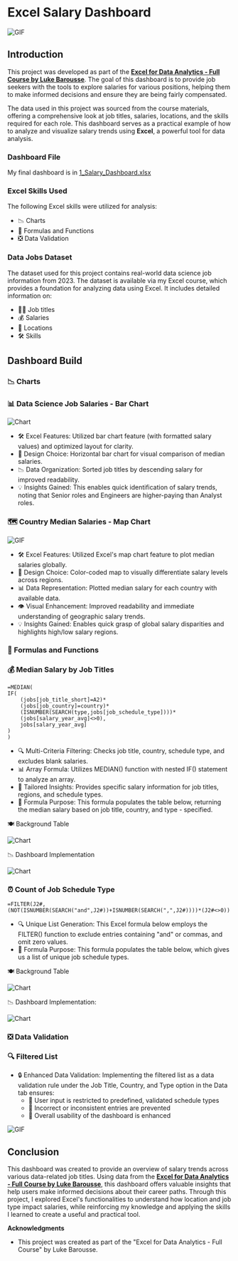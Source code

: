 # Excel Salary Dashboard

![GIF](images/1_Salary_Dashboard_Final_Dashboard.gif)

## Introduction

This project was developed as part of the **[Excel for Data Analytics - Full Course by Luke Barousse](https://www.youtube.com/watch?v=pCJ15nGFgVg&t=5352s)**. The goal of this dashboard is to provide job seekers with the tools to explore salaries for various positions, helping them to make informed decisions and ensure they are being fairly compensated.

The data used in this project was sourced from the course materials, offering a comprehensive look at job titles, salaries, locations, and the skills required for each role. This dashboard serves as a practical example of how to analyze and visualize salary trends using **Excel**, a powerful tool for data analysis.

### Dashboard File
My final dashboard is in [1_Salary_Dashboard.xlsx](.1_Salary_Dashboard.xlsx.icloud)

### Excel Skills Used
The following Excel skills were utilized for analysis:

- 📉 Charts
- 🧮 Formulas and Functions
- ❎ Data Validation

### Data Jobs Dataset
The dataset used for this project contains real-world data science job information from 2023. The dataset is available via my Excel course, which provides a foundation for analyzing data using Excel. It includes detailed information on:

- 👨‍💼 Job titles
- 💰 Salaries
- 📍 Locations
- 🛠️ Skills

## Dashboard Build

### 📉 Charts

### 📊 Data Science Job Salaries - Bar Chart

![Chart](images/2_Salary_Dashboard_Chart1.png)


- 🛠️ Excel Features: Utilized bar chart feature (with formatted salary values) and optimized layout for clarity.
- 🎨 Design Choice: Horizontal bar chart for visual comparison of median salaries.
- 📉 Data Organization: Sorted job titles by descending salary for improved readability.
- 💡 Insights Gained: This enables quick identification of salary trends, noting that Senior roles and Engineers are higher-paying than Analyst roles.

### 🗺️ Country Median Salaries - Map Chart

![GIF](images/3_Salary_Dashboard_Country_Map.gif)

- 🛠️ Excel Features: Utilized Excel's map chart feature to plot median salaries globally.
- 🎨 Design Choice: Color-coded map to visually differentiate salary levels across regions.
- 📊 Data Representation: Plotted median salary for each country with available data.
- 👁️ Visual Enhancement: Improved readability and immediate understanding of geographic salary trends.
- 💡 Insights Gained: Enables quick grasp of global salary disparities and highlights high/low salary regions.

### 🧮 Formulas and Functions

### 💰 Median Salary by Job Titles

```
=MEDIAN(
IF(
    (jobs[job_title_short]=A2)*
    (jobs[job_country]=country)*
    (ISNUMBER(SEARCH(type,jobs[job_schedule_type])))*
    (jobs[salary_year_avg]<>0),
    jobs[salary_year_avg]
)
)
```

- 🔍 Multi-Criteria Filtering: Checks job title, country, schedule type, and excludes blank salaries.
- 📊 Array Formula: Utilizes MEDIAN() function with nested IF() statement to analyze an array.
- 🎯 Tailored Insights: Provides specific salary information for job titles, regions, and schedule types.
- 🔢 Formula Purpose: This formula populates the table below, returning the median salary based on job title, country, and type - specified.

🍽️ Background Table

![Chart](images/4_Salary_Dashboard_Screenshot1.png)

📉 Dashboard Implementation

![Chart](images/8_Salary_Dashboard_Job_Title.png)


### ⏰ Count of Job Schedule Type

```
=FILTER(J2#,(NOT(ISNUMBER(SEARCH("and",J2#))+ISNUMBER(SEARCH(",",J2#))))*(J2#<>0))
```
- 🔍 Unique List Generation: This Excel formula below employs the FILTER() function to exclude entries containing "and" or commas, and omit zero values.
- 🔢 Formula Purpose: This formula populates the table below, which gives us a list of unique job schedule types.

🍽️ Background Table

![Chart](images/6_Salary_Dashboard_Screenshot2.png)


📉 Dashboard Implementation:

![Chart](images/7_Salary_Dashboard_Type.png)

### ❎ Data Validation

### 🔍 Filtered List
- 🔒 Enhanced Data Validation: Implementing the filtered list as a data validation rule under the Job Title, Country, and Type option in the Data tab ensures:
    - 🎯 User input is restricted to predefined, validated schedule types
    - 🚫 Incorrect or inconsistent entries are prevented
    - 👥 Overall usability of the dashboard is enhanced
 
![GIF](images/5_Salary_Dashboard_Data_Validation.gif)

  ## Conclusion
This dashboard was created to provide an overview of salary trends across various data-related job titles. Using data from the **[Excel for Data Analytics - Full Course by Luke Barousse](https://www.youtube.com/watch?v=pCJ15nGFgVg&t=5352s)**, this dashboard offers valuable insights that help users make informed decisions about their career paths. Through this project, I explored Excel's functionalities to understand how location and job type impact salaries, while reinforcing my knowledge and applying the skills I learned to create a useful and practical tool.


**Acknowledgments**
- This project was created as part of the "Excel for Data Analytics - Full Course" by Luke Barousse.
